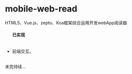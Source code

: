 # mobile-web-read
HTML5、Vue.js、zepto、Koa框架综合运用开发webApp阅读器
<br/>
<ul>
<h4>已实现</h4>
  <li>前端交互。</li>
</ul>
<br/>
未完待续...
